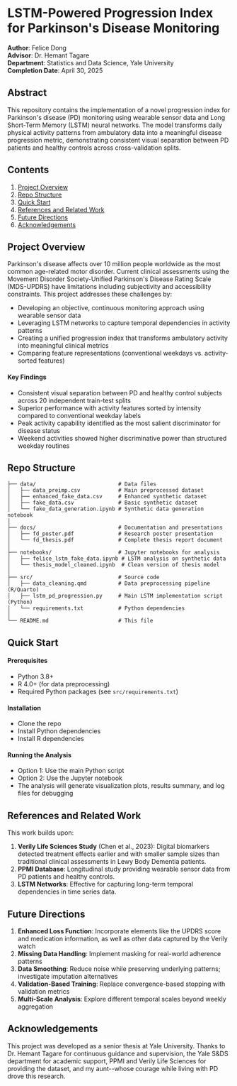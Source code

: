 # LSTM-Powered Progression Index for Parkinson's Disease Monitoring 

**Author**: Felice Dong \
**Advisor**: Dr. Hemant Tagare \
**Department**: Statistics and Data Science, Yale University \
**Completion Date**: April 30, 2025 

## Abstract 
This repository contains the implementation of a novel progression index for Parkinson's disease (PD) monitoring using wearable sensor data and Long Short-Term Memory (LSTM) neural networks. The model transforms daily physical activity patterns from ambulatory data into a meaningful disease progression metric, demonstrating consistent visual separation between PD patients and healthy controls across cross-validation splits.

## Contents 
1. [Project Overview](#Project-Overview)
2. [Repo Structure](#Repo-Structure)
3. [Quick Start](#Quick-Start)
4. [References and Related Work](#References-and-Related-Work)
5. [Future Directions](#Future-Directions)
6. [Acknowledgements](#Acknowledgements)

## Project Overview 
Parkinson's disease affects over 10 million people worldwide as the most common age-related motor disorder. Current clinical assessments using the Movement Disorder Society-Unified Parkinson's Disease Rating Scale (MDS-UPDRS) have limitations including subjectivity and accessibility constraints. This project addresses these challenges by:

- Developing an objective, continuous monitoring approach using wearable sensor data
- Leveraging LSTM networks to capture temporal dependencies in activity patterns
- Creating a unified progression index that transforms ambulatory activity into meaningful clinical metrics
- Comparing feature representations (conventional weekdays vs. activity-sorted features)

#### Key Findings

- Consistent visual separation between PD and healthy control subjects across 20 independent train-test splits
- Superior performance with activity features sorted by intensity compared to conventional weekday labels
- Peak activity capability identified as the most salient discriminator for disease status
- Weekend activities showed higher discriminative power than structured weekday routines

## Repo Structure 
```
├── data/                          # Data files
│   ├── data_preimp.csv            # Main preprocessed dataset
│   ├── enhanced_fake_data.csv     # Enhanced synthetic dataset
│   ├── fake_data.csv              # Basic synthetic dataset
│   └── fake_data_generation.ipynb # Synthetic data generation notebook
│
├── docs/                          # Documentation and presentations
│   ├── fd_poster.pdf              # Research poster presentation
│   └── fd_thesis.pdf              # Complete thesis report document
│
├── notebooks/                     # Jupyter notebooks for analysis
│   ├── felice_lstm_fake_data.ipynb # LSTM analysis on synthetic data
│   └── thesis_model_cleaned.ipynb  # Clean version of thesis model
│
├── src/                           # Source code
│   ├── data_cleaning.qmd          # Data preprocessing pipeline (R/Quarto)
│   ├── lstm_pd_progression.py     # Main LSTM implementation script (Python)
│   └── requirements.txt           # Python dependencies
│
└── README.md                      # This file
```
## Quick Start 

#### Prerequisites 

- Python 3.8+
- R 4.0+ (for data preprocessing)
- Required Python packages (see `src/requirements.txt`) 

#### Installation 

- Clone the repo
- Install Python dependencies
- Install R dependencies

#### Running the Analysis 
- Option 1: Use the main Python script
- Option 2: Use the Jupyter notebook
- The analysis will generate visualization plots, results summary, and log files for debugging

## References and Related Work 

This work builds upon: 

1. **Verily Life Sciences Study** (Chen et al., 2023): Digital biomarkers detected treatment effects earlier and with smaller sample sizes than traditional clinical assessments in Lewy Body Dementia patients.
2. **PPMI Database**: Longitudinal study providing wearable sensor data from PD patients and healthy controls.
3. **LSTM Networks**: Effective for capturing long-term temporal dependencies in time series data.

## Future Directions 

1. **Enhanced Loss Function**: Incorporate elements like the UPDRS score and medication information, as well as other data captured by the Verily watch
2. **Missing Data Handling**: Implement masking for real-world adherence patterns
3. **Data Smoothing**: Reduce noise while preserving underlying patterns; investigate imputation alternatives
4. **Validation-Based Training**: Replace convergence-based stopping with validation metrics
5. **Multi-Scale Analysis**: Explore different temporal scales beyond weekly aggregation

## Acknowledgements 

This project was developed as a senior thesis at Yale University. Thanks to Dr. Hemant Tagare for continuous guidance and supervision, the Yale S&DS department for academic support, PPMI and Verily Life Sciences for providing the dataset, and my aunt--whose courage while living with PD drove this research. 
